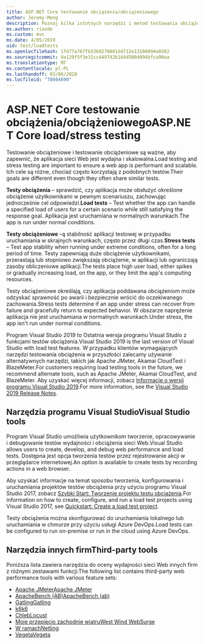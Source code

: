 ```yaml
---
title: ASP.NET Core testowanie obciążenia/obciążeniowego
author: Jeremy-Meng
description: Poznaj kilka istotnych narzędzi i metod testowania obciążeniowego i testowania obciążeniowego ASP.NET Core aplikacji.
ms.author: riande
ms.custom: mvc
ms.date: 4/05/2019
uid: test/loadtests
ms.openlocfilehash: 1fd77a767fb53b9276081dd712e13108094a0382
ms.sourcegitcommit: 9a129f5f3e31cc449742b164d5004894bfca90aa
ms.translationtype: MT
ms.contentlocale: pl-PL
ms.lasthandoff: 03/06/2020
ms.locfileid: "78664690"
---
```

# <a name="aspnet-core-loadstress-testing"></a><span data-ttu-id="b89d9-103">ASP.NET Core testowanie obciążenia/obciążeniowego</span><span class="sxs-lookup"><span data-stu-id="b89d9-103">ASP.NET Core load/stress testing</span></span>

<span data-ttu-id="b89d9-104">Testowanie obciążeniowe i testowanie obciążeniowe są ważne, aby zapewnić, że aplikacja sieci Web jest wydajna i skalowalna.</span><span class="sxs-lookup"><span data-stu-id="b89d9-104">Load testing and stress testing are important to ensure a web app is performant and scalable.</span></span> <span data-ttu-id="b89d9-105">Ich cele są różne, chociaż często korzystają z podobnych testów.</span><span class="sxs-lookup"><span data-stu-id="b89d9-105">Their goals are different even though they often share similar tests.</span></span>

<span data-ttu-id="b89d9-106">**Testy obciążenia** &ndash; sprawdzić, czy aplikacja może obsłużyć określone obciążenie użytkownikami w pewnym scenariuszu, zachowując jednocześnie cel odpowiedzi.</span><span class="sxs-lookup"><span data-stu-id="b89d9-106">**Load tests** &ndash; Test whether the app can handle a specified load of users for a certain scenario while still satisfying the response goal.</span></span> <span data-ttu-id="b89d9-107">Aplikacja jest uruchamiana w normalnych warunkach.</span><span class="sxs-lookup"><span data-stu-id="b89d9-107">The app is run under normal conditions.</span></span>

<span data-ttu-id="b89d9-108">**Testy obciążeniowe** &ndash;ą stabilność aplikacji testowej w przypadku uruchamiania w skrajnych warunkach, często przez długi czas.</span><span class="sxs-lookup"><span data-stu-id="b89d9-108">**Stress tests** &ndash; Test app stability when running under extreme conditions, often for a long period of time.</span></span> <span data-ttu-id="b89d9-109">Testy zapewniają duże obciążenie użytkownikami, przerastają lub stopniowo zwiększają obciążenie, w aplikacji lub ograniczają zasoby obliczeniowe aplikacji.</span><span class="sxs-lookup"><span data-stu-id="b89d9-109">The tests place high user load, either spikes or gradually increasing load, on the app, or they limit the app's computing resources.</span></span>

<span data-ttu-id="b89d9-110">Testy obciążeniowe określają, czy aplikacja poddawana obciążeniom może odzyskać sprawność po awarii i bezpiecznie wrócić do oczekiwanego zachowania.</span><span class="sxs-lookup"><span data-stu-id="b89d9-110">Stress tests determine if an app under stress can recover from failure and gracefully return to expected behavior.</span></span> <span data-ttu-id="b89d9-111">W obszarze naprężenie aplikacja nie jest uruchamiana w normalnych warunkach.</span><span class="sxs-lookup"><span data-stu-id="b89d9-111">Under stress, the app isn't run under normal conditions.</span></span>

<span data-ttu-id="b89d9-112">Program Visual Studio 2019 to Ostatnia wersja programu Visual Studio z funkcjami testów obciążenia.</span><span class="sxs-lookup"><span data-stu-id="b89d9-112">Visual Studio 2019 is the last version of Visual Studio with load test features.</span></span> <span data-ttu-id="b89d9-113">W przypadku klientów wymagających narzędzi testowania obciążenia w przyszłości zalecamy używanie alternatywnych narzędzi, takich jak Apache JMeter, Akamai CloudTest i BlazeMeter.</span><span class="sxs-lookup"><span data-stu-id="b89d9-113">For customers requiring load testing tools in the future, we recommend alternate tools, such as Apache JMeter, Akamai CloudTest, and BlazeMeter.</span></span> <span data-ttu-id="b89d9-114">Aby uzyskać więcej informacji, zobacz [Informacje o wersji programu Visual Studio 2019](/visualstudio/releases/2019/release-notes-v16.0#test-tools).</span><span class="sxs-lookup"><span data-stu-id="b89d9-114">For more information, see the [Visual Studio 2019 Release Notes](/visualstudio/releases/2019/release-notes-v16.0#test-tools).</span></span>

## <a name="visual-studio-tools"></a><span data-ttu-id="b89d9-115">Narzędzia programu Visual Studio</span><span class="sxs-lookup"><span data-stu-id="b89d9-115">Visual Studio tools</span></span>

<span data-ttu-id="b89d9-116">Program Visual Studio umożliwia użytkownikom tworzenie, opracowywanie i debugowanie testów wydajności i obciążenia sieci Web.</span><span class="sxs-lookup"><span data-stu-id="b89d9-116">Visual Studio allows users to create, develop, and debug web performance and load tests.</span></span> <span data-ttu-id="b89d9-117">Dostępna jest opcja tworzenia testów przez rejestrowanie akcji w przeglądarce internetowej.</span><span class="sxs-lookup"><span data-stu-id="b89d9-117">An option is available to create tests by recording actions in a web browser.</span></span>

<span data-ttu-id="b89d9-118">Aby uzyskać informacje na temat sposobu tworzenia, konfigurowania i uruchamiania projektów testów obciążenia przy użyciu programu Visual Studio 2017, zobacz [Szybki Start: Tworzenie projektu testu obciążenia](/visualstudio/test/quickstart-create-a-load-test-project?view=vs-2017).</span><span class="sxs-lookup"><span data-stu-id="b89d9-118">For information on how to create, configure, and run a load test projects using Visual Studio 2017, see [Quickstart: Create a load test project](/visualstudio/test/quickstart-create-a-load-test-project?view=vs-2017).</span></span>

<span data-ttu-id="b89d9-119">Testy obciążenia można skonfigurować do uruchamiania lokalnego lub uruchamiania w chmurze przy użyciu usługi Azure DevOps.</span><span class="sxs-lookup"><span data-stu-id="b89d9-119">Load tests can be configured to run on-premise or run in the cloud using Azure DevOps.</span></span>

## <a name="third-party-tools"></a><span data-ttu-id="b89d9-120">Narzędzia innych firm</span><span class="sxs-lookup"><span data-stu-id="b89d9-120">Third-party tools</span></span>

<span data-ttu-id="b89d9-121">Poniższa lista zawiera narzędzia do oceny wydajności sieci Web innych firm z różnymi zestawami funkcji:</span><span class="sxs-lookup"><span data-stu-id="b89d9-121">The following list contains third-party web performance tools with various feature sets:</span></span>

* [<span data-ttu-id="b89d9-122">Apache JMeter</span><span class="sxs-lookup"><span data-stu-id="b89d9-122">Apache JMeter</span></span>](https://jmeter.apache.org/)
* [<span data-ttu-id="b89d9-123">ApacheBench (AB)</span><span class="sxs-lookup"><span data-stu-id="b89d9-123">ApacheBench (ab)</span></span>](https://httpd.apache.org/docs/2.4/programs/ab.html)
* [<span data-ttu-id="b89d9-124">Gatling</span><span class="sxs-lookup"><span data-stu-id="b89d9-124">Gatling</span></span>](https://gatling.io/)
* [<span data-ttu-id="b89d9-125">k6</span><span class="sxs-lookup"><span data-stu-id="b89d9-125">k6</span></span>](https://k6.io)
* [<span data-ttu-id="b89d9-126">Chleb</span><span class="sxs-lookup"><span data-stu-id="b89d9-126">Locust</span></span>](https://locust.io/)
* [<span data-ttu-id="b89d9-127">Moje przepięcio zachodnie wiatru</span><span class="sxs-lookup"><span data-stu-id="b89d9-127">West Wind WebSurge</span></span>](https://websurge.west-wind.com/)
* [<span data-ttu-id="b89d9-128">W ramach</span><span class="sxs-lookup"><span data-stu-id="b89d9-128">Netling</span></span>](https://github.com/hallatore/Netling)
* [<span data-ttu-id="b89d9-129">Vegeta</span><span class="sxs-lookup"><span data-stu-id="b89d9-129">Vegeta</span></span>](https://github.com/tsenart/vegeta)

